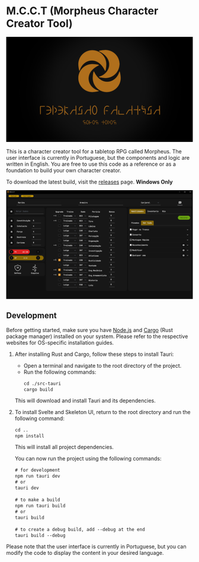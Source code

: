 # M.C.C.T (Morpheus Character Creator Tool)

![M.C.C.T](./static/FEDERACAO_GALATICA_TITULO.png)

This is a character creator tool for a tabletop RPG called Morpheus. The user interface is currently in Portuguese, but the components and logic are written in English. You are free to use this code as a reference or as a foundation to build your own character creator.

To download the latest build, visit the [releases](https://github.com/fabriciohod/Morpheus-ui/releases) page. **Windows Only**

![demo](static/demo.png)

## Development

Before getting started, make sure you have [Node.js](https://nodejs.org/) and [Cargo](https://www.rust-lang.org/tools/install) (Rust package manager) installed on your system. Please refer to the respective websites for OS-specific installation guides.

1. After installing Rust and Cargo, follow these steps to install Tauri:
   - Open a terminal and navigate to the root directory of the project.
   - Run the following commands:
     ```shell
     cd ./src-tauri
     cargo build
     ```
   This will download and install Tauri and its dependencies.

2. To install Svelte and Skeleton UI, return to the root directory and run the following command:
   ```shell
   cd ..
   npm install
   ```
   This will install all project dependencies.

   You can now run the project using the following commands:
   ```shell
   # for development
   npm run tauri dev
   # or
   tauri dev

   # to make a build
   npm run tauri build
   # or
   tauri build

   # to create a debug build, add --debug at the end
   tauri build --debug
   ```

Please note that the user interface is currently in Portuguese, but you can modify the code to display the content in your desired language.